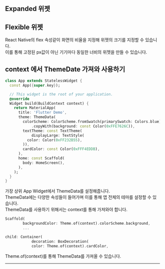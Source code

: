 ## Expanded 위젯

## Flexible 위젯

React Native의 flex 속성같이 화면의 비율을 지정해 위젯의 크기를 지정할 수 있습니다.  
이를 통해 고정된 px값이 아닌 기기마다 동일한 너비의 위젯을 만들 수 있습니다.

## context 에서 ThemeDate 가져와 사용하기

```dart
class App extends StatelessWidget {
  const App({super.key});

  // This widget is the root of your application.
  @override
  Widget build(BuildContext context) {
    return MaterialApp(
      title: 'Flutter Demo',
      theme: ThemeData(
        colorScheme: ColorScheme.fromSwatch(primarySwatch: Colors.blue)
            .copyWith(background: const Color(0xFFE7626C)),
        textTheme: const TextTheme(
            displayLarge: TextStyle(
          color: Color(0xFF232B55),
        )),
        cardColor: const Color(0xFFF4EDDB),
      ),
      home: const Scaffold(
        body: HomeScreen(),
      ),
    );
  }
}
```

가장 상위 App Widget에서 ThemeData를 설정해줍니다.  
ThemeData에는 다양한 속성들이 들어가며 이를 통해 앱 전체의 테마를 설정할 수 있습니다.  
ThemeData를 사용하기 위해서는 context를 통해 가져와야 합니다.

```dart
Scaffold(
        backgroundColor: Theme.of(context).colorScheme.background,
        ...

child: Container(
            decoration: BoxDecoration(
            color: Theme.of(context).cardColor,
```

Theme.of(context)를 통해 ThemeData를 가져올 수 있습니다.

---

